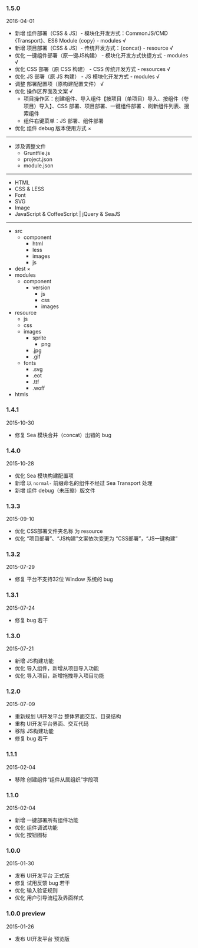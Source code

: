 ### 1.5.0

2016-04-01

* 新增 组件部署（CSS & JS）- 模块化开发方式：CommonJS/CMD {Transport}、ES6 Module {copy} - modules √
* 新增 项目部署（CSS & JS）- 传统开发方式：{concat} - resource √
* 优化 一键组件部署（原一键JS构建） - 模块化开发方式快捷方式 - modules √
* 优化 CSS 部署（原 CSS 构建） - CSS 传统开发方式 - resources √
* 优化 JS 部署（原 JS 构建） - JS 模块化开发方式 - modules √
* 调整 部署配置项（原构建配置文件） √
* 优化 操作区界面及文案 √
  * 项目操作区：创建组件、导入组件【按项目（单项目）导入、按组件（夸项目）导入】、CSS 部署、项目部署、一键组件部署 、刷新组件列表、搜索组件
  * 组件右键菜单：JS 部署、组件部署
* 优化 组件 debug 版本使用方式 ×

---

* 涉及调整文件
  * Gruntfile.js
  * project.json
  * module.json

---

* HTML
* CSS & LESS
* Font
* SVG
* Image
* JavaScript & CoffeeScript | jQuery & SeaJS

---

* src
  * component
    * html
    * less
    * images
    * js
* dest ×
* modules
  * component
    * version
      * js
      * css
      * images
* resource
  * js
  * css
  * images
    * sprite
      * png
    * .jpg
    * .gif
  * fonts
    * .svg
    * .eot
    * .ttf
    * .woff
* htmls

### 1.4.1

2015-10-30

* 修复 Sea 模块合并（concat）出错的 bug

### 1.4.0

2015-10-28

* 优化 Sea 模块构建配置项
* 新增 以 `normal-` 前缀命名的组件不经过 Sea Transport 处理
* 新增 组件 debug（未压缩）版文件

### 1.3.3

2015-09-10

* 优化 CSS部署文件夹名称 为 resource
* 优化 “项目部署”、“JS构建”文案依次变更为 “CSS部署”，“JS一键构建”

### 1.3.2

2015-07-29

* 修复 平台不支持32位 Window 系统的 bug

### 1.3.1

2015-07-24

* 修复 bug 若干

### 1.3.0

2015-07-21

* 新增 JS构建功能
* 优化 导入组件，新增从项目导入功能
* 优化 导入项目，新增拖拽导入项目功能

### 1.2.0

2015-07-09

* 重新规划 UI开发平台 整体界面交互、目录结构
* 重构 UI开发平台界面、交互代码
* 移除 JS构建功能
* 修复 bug 若干

### 1.1.1

2015-02-04

* 移除 创建组件“组件从属组织”字段项

### 1.1.0

2015-02-04

* 新增 一键部署所有组件功能
* 优化 组件调试功能
* 优化 按钮图标

### 1.0.0

2015-01-30

* 发布 UI开发平台 正式版
* 修复 试用反馈 bug 若干
* 优化 输入验证规则
* 优化 用户引导流程及界面样式

### 1.0.0 preview

2015-01-26

* 发布 UI开发平台 预览版
